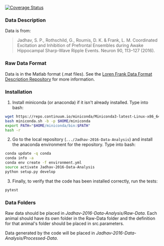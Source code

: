 [![Coverage Status](https://coveralls.io/repos/github/edeno/Jadhav-2016-Data-Analysis/badge.svg?branch=master)](https://coveralls.io/github/edeno/Jadhav-2016-Data-Analysis?branch=master)

### Data Description ###

Data is from:
> Jadhav, S. P., Rothschild, G., Roumis, D. K. & Frank, L. M. Coordinated Excitation and Inhibition of Prefrontal Ensembles during Awake Hippocampal Sharp-Wave Ripple Events. Neuron 90, 113–127 (2016).

### Raw Data Format ###
Data is in the Matlab format (.mat files). See the [Loren Frank Data Format Description Repository](https://github.com/edeno/Loren-Frank-Data-Format--Description) for more information.

### Installation ###

1. Install miniconda (or anaconda) if it isn't already installed. Type into bash:
```bash
wget https://repo.continuum.io/miniconda/Miniconda3-latest-Linux-x86_64.sh -O miniconda.sh;
bash miniconda.sh -b -p $HOME/miniconda
export PATH="$HOME/miniconda/bin:$PATH"
hash -r
```

2. Go to the local repository (`.../Jadhav-2016-Data-Analysis`) and install the anaconda environment for the repository. Type into bash:
```bash
conda update -q conda
conda info -a
conda env create -f environment.yml
source activate Jadhav-2016-Data-Analysis
python setup.py develop
```

3. Finally, to verify that the code has been installed correctly, run the tests:
```bash
pytest
```

### Data Folders ###

Raw data should be placed in *Jadhav-2016-Data-Analysis/Raw-Data*. Each animal should have its own folder in the Raw-Data folder and the definition for that animal's folder should be placed in src.parameters.

Data generated by the code will be placed in *Jadhav-2016-Data-Analysis/Processed-Data*.
